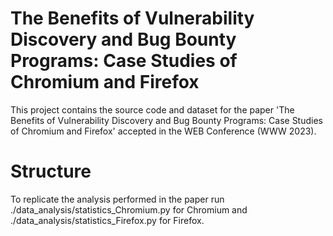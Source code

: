 # The Benefits of Vulnerability Discovery and Bug Bounty Programs: Case Studies of Chromium and Firefox
This project contains the source code and dataset for the paper 'The Benefits of Vulnerability Discovery and Bug Bounty Programs: Case Studies of Chromium and Firefox' accepted in the WEB Conference (WWW 2023).
# Structure
To replicate the analysis performed in the paper run ./data_analysis/statistics_Chromium.py for Chromium and ./data_analysis/statistics_Firefox.py for Firefox.
